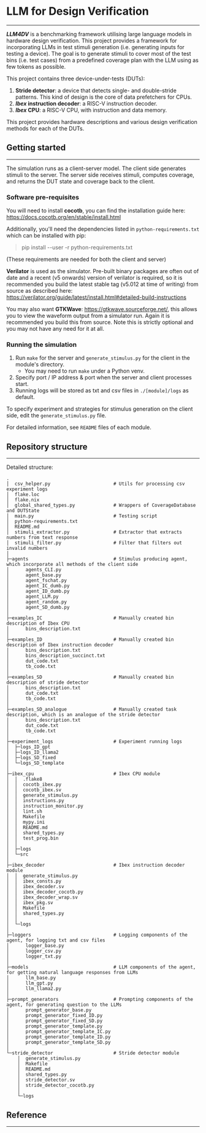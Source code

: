 # LLM for Design Verification

---
___LLM4DV___ is a benchmarking framework utilising large language models in hardware design verification. 
This project provides a framework for incorporating LLMs in test stimuli generation (i.e. 
generating inputs for testing a device). The goal is to generate stimuli to cover most of the test bins 
(i.e. test cases) from a predefined coverage plan with the LLM using as few tokens as possible.

This project contains three device-under-tests (DUTs):
1. __Stride detector__: a device that detects single- and double-stride patterns. 
This kind of design is the core of data prefetchers for CPUs. 
2. __*Ibex* instruction decoder__: a RISC-V instruction decoder.
3. __*Ibex* CPU__: a RISC-V CPU, with instruction and data memory.

This project provides hardware descriptions and various design verification methods for each of the DUTs.

## Getting started

---
The simulation runs as a client-server model. The client side generates stimuli to the server. The server 
side receives stimuli, computes coverage, and returns the DUT state and coverage back to the client.

### Software pre-requisites

You will need to install __cocotb__, you can find the installation guide here:
https://docs.cocotb.org/en/stable/install.html

Additionally, you'll need the dependencies listed in `python-requirements.txt`
which can be installed with pip:

> pip install --user -r python-requirements.txt

(These requirements are needed for both the client and server)

__Verilator__ is used as the simulator. Pre-built binary packages are often out of
date and a recent (v5 onwards) version of verilator is required, so it is
recommended you build the latest stable tag (v5.012 at time of writing) from
source as described here:
https://verilator.org/guide/latest/install.html#detailed-build-instructions

You may also want __GTKWave__: https://gtkwave.sourceforge.net/, this allows you to
view the waveform output from a simulator run. Again it is recommended you build
this from source. Note this is strictly optional and you may not have any need
for it at all.

### Running the simulation

1. Run `make` for the server and `generate_stimulus.py` for the client in the module's directory.
   + You may need to run `make` under a Python venv.
2. Specify port / IP address & port when the server and client processes start.
3. Running logs will be stored as txt and csv files in `./[module]/logs` as default.

To specify experiment and strategies for stimulus generation on the client side, edit the `generate_stimulus.py` file.

For detailed information, see `README` files of each module.

## Repository structure

---

Detailed structure:
```
.
│  csv_helper.py                       # Utils for processing csv experiment logs
│  flake.loc
│  flake.nix
│  global_shared_types.py              # Wrappers of CoverageDatabase and DUTState
│  main.py                             # Testing script
│  python-requirements.txt
│  README.md
│  stimuli_extractor.py                # Extractor that extracts numbers from text response
│  stimuli_filter.py                   # Filter that filters out invalid numbers
│
├─agents                               # Stimulus producing agent, which incorporate all methods of the client side
│      agents_CLI.py
│      agent_base.py
│      agent_fschat.py
│      agent_IC_dumb.py
│      agent_ID_dumb.py
│      agent_LLM.py
│      agent_random.py
│      agent_SD_dumb.py
│    
├─examples_IC                          # Manually created bin description of Ibex CPU
│      bins_description.txt
│    
├─examples_ID                          # Manually created bin description of Ibex instruction decoder
│      bins_description.txt
│      bins_description_succinct.txt
│      dut_code.txt
│      tb_code.txt
│
├─examples_SD                          # Manually created bin description of stride detector
│      bins_description.txt
│      dut_code.txt
│      tb_code.txt
│
├─examples_SD_analogue                 # Manually created task description, which is an analogue of the stride detector
│      bins_description.txt
│      dut_code.txt
│      tb_code.txt
│
├─experiment_logs                      # Experiment running logs
│  ├─logs_ID_gpt
│  ├─logs_ID_llama2
│  ├─logs_SD_fixed
│  └─logs_SD_template
│
├─ibex_cpu                             # Ibex CPU module
│  │  .flake8
│  │  cocotb_ibex.py
│  │  cocotb_ibex.sv
│  │  generate_stimulus.py
│  │  instructions.py
│  │  instruction_monitor.py
│  │  lint.sh
│  │  Makefile
│  │  mypy.ini
│  │  README.md
│  │  shared_types.py
│  │  test_prog.bin
│  │
│  ├─logs
│  └─src
│
├─ibex_decoder                         # Ibex instruction decoder module
│  │  generate_stimulus.py
│  │  ibex_consts.py
│  │  ibex_decoder.sv
│  │  ibex_decoder_cocotb.py
│  │  ibex_decoder_wrap.sv
│  │  ibex_pkg.sv
│  │  Makefile
│  │  shared_types.py
│  │
│  └─logs
│
├─loggers                              # Logging components of the agent, for logging txt and csv files
│      logger_base.py
│      logger_csv.py
│      logger_txt.py
│
├─models                               # LLM components of the agent, for getting natural language responses from LLMs
│      llm_base.py
│      llm_gpt.py
│      llm_llama2.py
│
├─prompt_generators                    # Prompting components of the agent, for generating question to the LLMs
│      prompt_generator_base.py
│      prompt_generator_fixed_ID.py
│      prompt_generator_fixed_SD.py
│      prompt_generator_template.py
│      prompt_generator_template_IC.py
│      prompt_generator_template_ID.py
│      prompt_generator_template_SD.py
│
└─stride_detector                      # Stride detector module
    │  generate_stimulus.py
    │  Makefile
    │  README.md
    │  shared_types.py
    │  stride_detector.sv
    │  stride_detector_cocotb.py
    │
    └─logs
```

## Reference

---
<!--***-->
